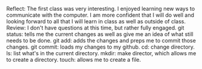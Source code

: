 Reflect:
The first class was very interesting.  I enjoyed learning new ways to communicate with the computer. I am more confident that I will do well and looking forward to all that I will learn in class as well as outside of class.
Review:
I don't have questions at this time, but rather fully engaged.
git status: tells me the current changes as well as give me an idea of what still needs to be done.
git add: adds the changes and preps me to commit those changes.
git commit: loads my changes to my github.
cd: change directory.
ls: list what's in the current directory.
mkdir: make director, which allows me to create a directory.
touch: allows me to create a file.
